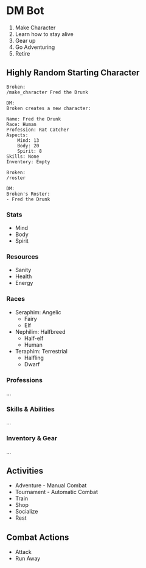 # DM Bot


1. Make Character
2. Learn how to stay alive
3. Gear up
4. Go Adventuring
5. Retire


## Highly Random Starting Character
```
Broken:
/make_character Fred the Drunk

DM:
Broken creates a new character:

Name: Fred the Drunk
Race: Human
Profession: Rat Catcher
Aspects:
    Mind: 13
    Body: 20
    Spirit: 8
Skills: None
Inventory: Empty

Broken:
/roster

DM:
Broken's Roster:
- Fred the Drunk

```

### Stats
- Mind
- Body
- Spirit

### Resources
- Sanity
- Health
- Energy

### Races
- Seraphim: Angelic
    - Fairy
    - Elf
- Nephilim: Halfbreed
    - Half-elf
    - Human
- Teraphim: Terrestrial
    - Halfling
    - Dwarf

### Professions
...

### Skills & Abilities
...

### Inventory & Gear
...


## Activities
- Adventure - Manual Combat
- Tournament - Automatic Combat
- Train
- Shop
- Socialize
- Rest


## Combat Actions
- Attack
- Run Away
